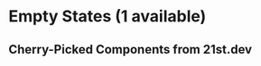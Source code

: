 # Empty States (1 available)

## Cherry-Picked Components from 21st.dev

<!-- Add your selected empty state components here -->

